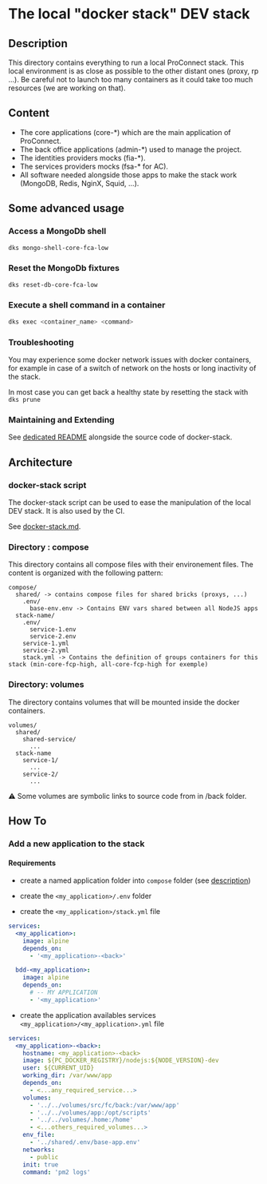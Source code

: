 # The local "docker stack" DEV stack

## Description

This directory contains everything to run a local ProConnect stack. This local environment is as close as possible to the other distant ones (proxy, rp ...). Be careful not to launch too many containers as it could take too much resources (we are working on that).

## Content

- The core applications (core-\*) which are the main application of ProConnect.
- The back office applications (admin-\*) used to manage the project.
- The identities providers mocks (fia-\*).
- The services providers mocks (fsa-\* for AC).
- All software needed alongside those apps to make the stack work (MongoDB, Redis, NginX, Squid, ...).

## Some advanced usage

### Access a MongoDb shell

```bash
dks mongo-shell-core-fca-low
```

### Reset the MongoDb fixtures

```bash
dks reset-db-core-fca-low
```

### Execute a shell command in a container

```bash
dks exec <container_name> <command>
```

### Troubleshooting

You may experience some docker network issues with docker containers, for example in case of a switch of network on the hosts or long inactivity of the stack.

In most case you can get back a healthy state by resetting the stack with `dks prune`

### Maintaining and Extending

See [dedicated README](../bash/README.md) alongside the source code of docker-stack.

## Architecture

### docker-stack script

The docker-stack script can be used to ease the manipulation of the local DEV stack. It is also used by the CI.

See [docker-stack.md](_doc/docker-stack.md).

### Directory : compose

This directory contains all compose files with their environement files. The content is organized with the following pattern:

```
compose/
  shared/ -> contains compose files for shared bricks (proxys, ...)
    .env/
      base-env.env -> Contains ENV vars shared between all NodeJS apps
  stack-name/
    .env/
      service-1.env
      service-2.env
    service-1.yml
    service-2.yml
    stack.yml -> Contains the definition of groups containers for this stack (min-core-fcp-high, all-core-fcp-high for exemple)
```

### Directory: volumes

The directory contains volumes that will be mounted inside the docker containers.

```
volumes/
  shared/
    shared-service/
      ...
  stack-name
    service-1/
      ...
    service-2/
      ...
```

⚠️ Some volumes are symbolic links to source code from in /back folder.

## How To

### Add a new application to the stack

#### Requirements

- create a named application folder into `compose` folder (see [description](#directory--compose))
- create the `<my_application>/.env` folder

- create the `<my_application>/stack.yml` file

```yml
services:
  <my_application>:
    image: alpine
    depends_on:
      - '<my_application>-<back>'

  bdd-<my_application>:
    image: alpine
    depends_on:
      # -- MY APPLICATION
      - '<my_application>'
```

- create the application availables services `<my_application>/<my_application>.yml` file

```yml
services:
  <my_application>-<back>:
    hostname: <my_application>-<back>
    image: ${PC_DOCKER_REGISTRY}/nodejs:${NODE_VERSION}-dev
    user: ${CURRENT_UID}
    working_dir: /var/www/app
    depends_on:
      - <...any_required_service...>
    volumes:
      - '../../volumes/src/fc/back:/var/www/app'
      - '../../volumes/app:/opt/scripts'
      - '../../volumes/.home:/home'
      - <...others_required_volumes...>
    env_file:
      - '../shared/.env/base-app.env'
    networks:
      - public
    init: true
    command: 'pm2 logs'
```
